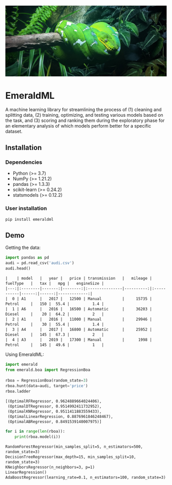 ![Emerald](emerald.jpg)
# EmeraldML
A machine learning library for streamlining the process of (1) cleaning and splitting data, (2) training, optimizing, and testing various models based on the task, and (3) scoring and ranking them during the exploratory phase for an elementary analysis of which models perform better for a specific dataset.

## Installation
### Dependencies
- Python (>= 3.7)
- NumPy (>= 1.21.2)
- pandas (>= 1.3.3)
- scikit-learn (>= 0.24.2)
- statsmodels (>= 0.12.2)

### User installation
```
pip install emeraldml
```

## Demo
Getting the data:
```python
import pandas as pd
audi = pd.read_csv('audi.csv')
audi.head()
```
```
|    | model   |   year |   price | transmission   |   mileage | fuelType   |   tax |   mpg |   engineSize |
|---:|:--------|-------:|--------:|:---------------|----------:|:-----------|------:|------:|-------------:|
|  0 | A1      |   2017 |   12500 | Manual         |     15735 | Petrol     |   150 |  55.4 |          1.4 |
|  1 | A6      |   2016 |   16500 | Automatic      |     36203 | Diesel     |    20 |  64.2 |          2   |
|  2 | A1      |   2016 |   11000 | Manual         |     29946 | Petrol     |    30 |  55.4 |          1.4 |
|  3 | A4      |   2017 |   16800 | Automatic      |     25952 | Diesel     |   145 |  67.3 |          2   |
|  4 | A3      |   2019 |   17300 | Manual         |      1998 | Petrol     |   145 |  49.6 |          1   |
```

Using EmeraldML:
```python
import emerald
from emerald.boa import RegressionBoa

rboa = RegressionBoa(random_state=3)
rboa.hunt(data=audi, target='price')
rboa.ladder
```
```
[(OptimalRFRegressor, 0.9624889664024406),
 (OptimalDTRegressor, 0.9514992411732952),
 (OptimalKNRegressor, 0.9511411883559433),
 (OptimalLinearRegression, 0.8876961846248467),
 (OptimalABRegressor, 0.8491539140007975)]
```
```python
for i in range(len(rboa)):
    print(rboa.model(i))
```
```
RandomForestRegressor(min_samples_split=5, n_estimators=500, random_state=3)
DecisionTreeRegressor(max_depth=15, min_samples_split=10, random_state=3)
KNeighborsRegressor(n_neighbors=3, p=1)
LinearRegression()
AdaBoostRegressor(learning_rate=0.1, n_estimators=100, random_state=3)
```

